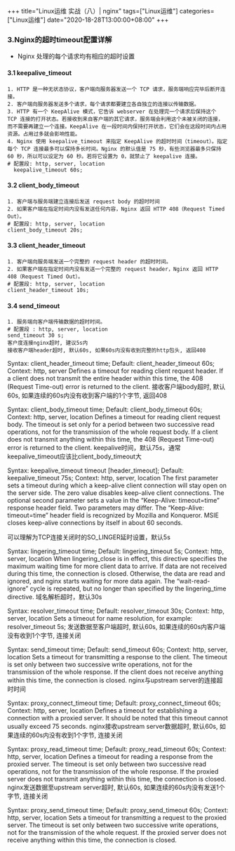 +++
title="Linux运维 实战（八）| nginx"
tags=["Linux运维"]
categories=["Linux运维"]
date="2020-18-28T13:00:00+08:00"
+++

### 3.Nginx的超时timeout配置详解
- Nginx 处理的每个请求均有相应的超时设置

#### 3.1 keepalive_timeout
```
1. HTTP 是一种无状态协议，客户端向服务器发送一个 TCP 请求，服务端响应完毕后断开连接。
2. 客户端向服务器发送多个请求，每个请求都要建立各自独立的连接以传输数据。
3. HTTP 有一个 KeepAlive 模式，它告诉 webserver 在处理完一个请求后保持这个 TCP 连接的打开状态。若接收到来自客户端的其它请求，服务端会利用这个未被关闭的连接，而不需要再建立一个连接。KeepAlive 在一段时间内保持打开状态，它们会在这段时间内占用资源。占用过多就会影响性能。
4. Nginx 使用 keepalive_timeout 来指定 KeepAlive 的超时时间（timeout）。指定每个 TCP 连接最多可以保持多长时间。Nginx 的默认值是 75 秒，有些浏览器最多只保持 60 秒，所以可以设定为 60 秒。若将它设置为 0，就禁止了 keepalive 连接。
# 配置段: http, server, location
  keepalive_timeout 60s;
```

#### 3.2 client_body_timeout
```
1. 客户端与服务端建立连接后发送 request body 的超时时间
2. 如果客户端在指定时间内没有发送任何内容，Nginx 返回 HTTP 408（Request Timed Out）。
# 配置段: http, server, location
client_body_timeout 20s;
```

#### 3.3 client_header_timeout
```
1. 客户端向服务端发送一个完整的 request header 的超时时间。
2. 如果客户端在指定时间内没有发送一个完整的 request header，Nginx 返回 HTTP 408（Request Timed Out）。
# 配置段: http, server, location
client_header_timeout 10s;
```
#### 3.4 send_timeout
```
1. 服务端向客户端传输数据的超时时间。
# 配置段 : http, server, location
send_timeout 30 s;
客户度连接nginx超时, 建议5s内
接收客户端header超时, 默认60s, 如果60s内没有收到完整的http包头, 返回408
```
Syntax: client_header_timeout time;
Default:
client_header_timeout 60s;
Context: http, server
Defines a timeout for reading client request header. If a client does not transmit the entire header within this time,
the 408 (Request Time-out) error is returned to the client.
接收客户端body超时, 默认60s, 如果连续的60s内没有收到客户端的1个字节, 返回408

Syntax: client_body_timeout time;
Default:
client_body_timeout 60s;
Context: http, server, location
Defines a timeout for reading client request body. The timeout is set only for a period between two successive read operations, not for the transmission of the whole request body.
If a client does not transmit anything within this time,
the 408 (Request Time-out) error is returned to the client.
keepalive时间，默认75s，通常keepalive_timeout应该比client_body_timeout大

Syntax: keepalive_timeout timeout [header_timeout];
Default:
keepalive_timeout 75s;
Context: http, server, location
The first parameter sets a timeout during which a keep-alive client connection will stay open on the server side. The zero value disables keep-alive client connections.
The optional second parameter sets a value in the “Keep-Alive: timeout=time” response header field. Two parameters may differ.
The “Keep-Alive: timeout=time” header field is recognized by Mozilla and Konqueror. MSIE closes keep-alive connections by itself in about 60 seconds.

可以理解为TCP连接关闭时的SO_LINGER延时设置，默认5s

Syntax: lingering_timeout time;
Default:
lingering_timeout 5s;
Context: http, server, location
When lingering_close is in effect, this directive specifies the maximum waiting time for more client data to arrive. If data are not received during this time,
the connection is closed. Otherwise, the data are read and ignored, and nginx starts waiting for more data again.
The “wait-read-ignore” cycle is repeated, but no longer than specified by the lingering_time directive.
域名解析超时，默认30s

Syntax: resolver_timeout time;
Default:
resolver_timeout 30s;
Context: http, server, location
Sets a timeout for name resolution, for example:
resolver_timeout 5s;
发送数据至客户端超时, 默认60s, 如果连续的60s内客户端没有收到1个字节, 连接关闭

Syntax: send_timeout time;
Default:
send_timeout 60s;
Context: http, server, location
Sets a timeout for transmitting a response to the client. The timeout is set only between two successive write operations,
not for the transmission of the whole response. If the client does not receive anything within this time, the connection is closed.
nginx与upstream server的连接超时时间

Syntax: proxy_connect_timeout time;
Default:
proxy_connect_timeout 60s;
Context: http, server, location
Defines a timeout for establishing a connection with a proxied server. It should be noted that this timeout cannot usually exceed 75 seconds.
nginx接收upstream server数据超时, 默认60s, 如果连续的60s内没有收到1个字节, 连接关闭

Syntax: proxy_read_timeout time;
Default:
proxy_read_timeout 60s;
Context: http, server, location
Defines a timeout for reading a response from the proxied server. The timeout is set only between two successive read operations,
not for the transmission of the whole response. If the proxied server does not transmit anything within this time, the connection is closed.
nginx发送数据至upstream server超时, 默认60s, 如果连续的60s内没有发送1个字节, 连接关闭

Syntax: proxy_send_timeout time;
Default:
proxy_send_timeout 60s;
Context: http, server, location
Sets a timeout for transmitting a request to the proxied server. The timeout is set only between two successive write operations,
not for the transmission of the whole request. If the proxied server does not receive anything within this time, the connection is closed.